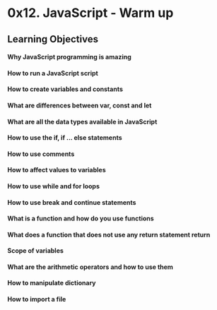 # 0x12. JavaScript - Warm up
## Learning Objectives

#### Why JavaScript programming is amazing
#### How to run a JavaScript script
#### How to create variables and constants
#### What are differences between var, const and let
#### What are all the data types available in JavaScript
#### How to use the if, if ... else statements
#### How to use comments
#### How to affect values to variables
#### How to use while and for loops
#### How to use break and continue statements
#### What is a function and how do you use functions
#### What does a function that does not use any return statement return
#### Scope of variables
#### What are the arithmetic operators and how to use them
#### How to manipulate dictionary
#### How to import a file
